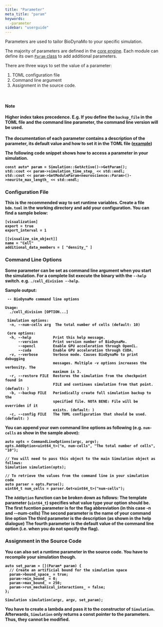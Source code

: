 ```yaml
---
title: "Parameter"
meta_title: "param"
keywords:
  -parameter
sidebar: "userguide"
---
```


Parameters are used to tailor BioDynaMo to your specific simulation.

The majority of parameters are defined in the [core engine](https://biodynamo.github.io/api/structbdm_1_1Param.html).
Each module can define its own [`Param` class](https://biodynamo.github.io/api/structbdm_1_1experimental_1_1neuroscience_1_1Param.html) to add additional parameters.

There are three ways to set the value of a parameter:

1.  TOML configuration file
2.  Command line argument
3.  Assignment in the source code.

<br>
<a class="sbox" target="_blank" rel="noopener">
    <div class="sbox-content">
      <h4><b>Note<b><h4>
      <p>Higher index takes precedence.  E.g. If you define the <code>backup_file</code> in the TOML file and the
    command line parameter, the command line version will be used.
    </p>
    </div>
</a>

The documentation of each parameter contains a description of the
parameter, its default value and how to set it in the TOML file ([example](https://biodynamo.github.io/api/structbdm_1_1Param.html#a3cc70d57ed2965f5551e03b36a4a7219))

The following code snippet shows how to access a parameter in your
simulation.

```
const auto* param = Simulation::GetActive()->GetParam();
std::cout << param->simulation_time_step_ << std::endl;
std::cout << param->GetModuleParam<neuroscience::Param>()->neurite_max_length_ << std::endl;

```


### Configuration File

This is the recommended way to set runtime variables. Create a file `bdm.toml`
in the working directory and add your configuration. You can find a sample below:

```
[visualization]
export = true
export_interval = 1

[[visualize_sim_object]]
name = "Cell"
additional_data_members = [ "density_" ]
```

### Command Line Options

Some parameter can be set as command line argument when you start the simulation.
For a complete list execute the binary with the `--help` switch. e.g. `./cell_division --help`.

Sample output:
```
 -- BioDynaMo command line options

Usage:
  ./cell_division [OPTION...]

 Simulation options:
  -n, --num-cells arg  The total number of cells (default: 10)

 Core options:
  -h, --help          Print this help message.
      --version       Print version number of BioDynaMo.
      --opencl        Enable GPU acceleration through OpenCL.
      --cuda          Enable GPU acceleration through CUDA.
  -v, --verbose       Verbose mode. Causes BioDynaMo to print debugging
                      messages. Multiple -v options increases the verbosity. The
                      maximum is 3.
  -r, --restore FILE  Restores the simulation from the checkpoint found in
                      FILE and continues simulation from that point. (default: )
  -b, --backup FILE   Periodically create full simulation backup to the
                      specified file. NOTA BENE: File will be overriden if it
                      exists. (default: )
  -c, --config FILE   The TOML configuration that should be used. (default: )

```

You can append your own command line options as following (e.g. `num-cells` as
show in the sample above):

```
auto opts = CommandLineOptions(argc, argv);
opts.AddOption<uint64_t>("n, num-cells", "The total number of cells", "10");

// You will need to pass this object to the main Simulation object as follows:
Simulation simulation(opts);

// To retrieve the values from the command line in your simulation code
auto parser = opts.Parse();
uint64_t num_cells = parser.Get<uint64_t>("num-cells");
```

The `AddOption` function can be broken down as follows: The template parameter
(`uint64_t`) specifies what value type your option should be. The first fucntion
parameter is for the flag abbreviation (in this case -n and --num-cells) The
second parameter is the name of your command line option The third parameter is
the description (as shown in the help dialogue) The fourth parameter is the
default value of the command line option (i.e. when you do not specify the
flag).

### Assignment in the Source Code

You can also set a runtime parameter in the source code. You have to recompile
your simulation though.

```
auto set_param = [](Param* param) {
  // Create an artificial bound for the simulation space
  param->bound_space_ = true;
  param->min_bound_ = 0;
  param->max_bound_ = 250;
  param->run_mechanical_interactions_ = false;
};

Simulation simulation(argc, argv, set_param);
```

You have to create a lambda and pass it to the constructor of `Simulation`.
Afterwards, `Simulation` only returns a const pointer to the parameters. Thus,
they cannot be modified.
